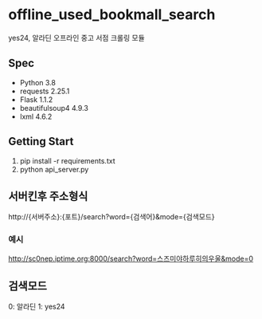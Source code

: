 # offline_used_bookmall_search
yes24, 알라딘 오프라인 중고 서점 크롤링 모듈

## Spec
* Python 3.8
* requests 2.25.1
* Flask 1.1.2
* beautifulsoup4 4.9.3
* lxml 4.6.2

## Getting Start
1. pip install -r requirements.txt
2. python api_server.py

## 서버킨후 주소형식
http://{서버주소}:{포트}/search?word={검색어}&mode={검색모드}
### 예시
http://sc0nep.iptime.org:8000/search?word=스즈미야하루히의우울&mode=0

## 검색모드
0: 알라딘
1: yes24
